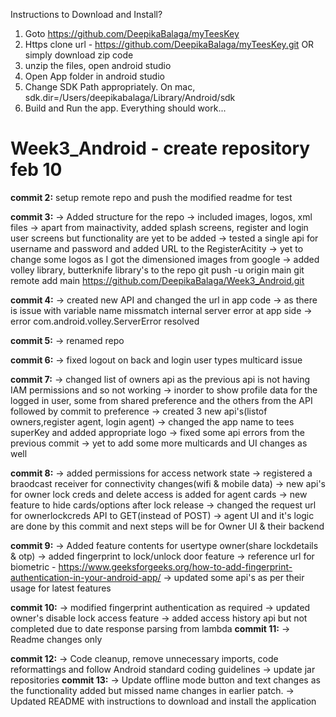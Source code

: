 Instructions to Download and Install?
1. Goto https://github.com/DeepikaBalaga/myTeesKey
2. Https clone url - https://github.com/DeepikaBalaga/myTeesKey.git OR simply download zip code
3. unzip the files, open android studio
4. Open App folder in android studio
5. Change SDK Path appropriately. On mac, sdk.dir=/Users/deepikabalaga/Library/Android/sdk
5. Build and Run the app. Everything should work...


# Week3_Android - create repository feb 10
**commit 2:** setup remote repo and push the modified readme for test

**commit 3:**
        -> Added structure for the repo
        -> included images, logos, xml files
        -> apart from mainactivity, added splash screens, register and login user screens but functionality are yet to be added
        -> tested a single api for username and password and added URL to the RegisterAcitity
        -> yet to change some logos as I got the dimensioned images from google
	-> added volley library, butterknife library's to the repo
git push -u origin main
git remote add main https://github.com/DeepikaBalaga/Week3_Android.git

**commit 4:**
        -> created new API and changed the url in app code
        -> as there is issue with variable name missmatch internal server error at app side
        -> error com.android.volley.ServerError resolved

**commit 5:**
        -> renamed repo

**commit 6:**
	-> fixed logout on back and login user types multicard issue

**commit 7:**
        -> changed list of owners api as the previous api is not having IAM permissions and so not working
        -> inorder to show profile data for the logged in user, some from shared preference and the others from the API followed by commit to preference
        -> created 3 new api's(listof owners,register agent, login agent)
	-> changed the app name to tees superKey and added appropriate logo
	-> fixed some api errors from the previous commit
	-> yet to add some more multicards and UI changes as well

**commit 8:**
	-> added permissions for access network state
	-> registered a braodcast receiver for connectivity changes(wifi & mobile data)
	-> new api's for owner lock creds and delete access is added for agent cards
	-> new feature to hide cards/options after lock release
	-> changed the request url for ownerlockcreds API to GET(instead of POST)
	-> agent UI and it's logic are done by this commit and next steps will be for Owner UI & their backend

**commit 9:**
	-> Added feature contents for usertype owner(share lockdetails & otp)
	-> added fingerprint to lock/unlock door feature
	-> reference url for biometric - https://www.geeksforgeeks.org/how-to-add-fingerprint-authentication-in-your-android-app/
	-> updated some api's as per their usage for latest features

**commit 10:**
	-> modified fingerprint authentication as required
	-> updated owner's disable lock access feature
	-> added access history api but not completed due to date response parsing from lambda
**commit 11:**
	-> Readme changes only

**commit 12:**
	-> Code cleanup, remove unnecessary imports, code reformattings and follow Android standard coding guidelines
	-> update jar repositories
**commit 13:**
	-> Update offline mode button and text changes as the functionality added but missed name changes in earlier patch.
	-> Updated README with instructions to download and install the application
